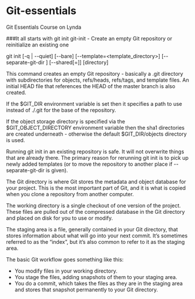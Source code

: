 # Git-essentials
Git Essentials Course on Lynda

###It all starts with git init
git-init - Create an empty Git repository or reinitialize an existing one

git init [-q | --quiet] [--bare] [--template=<template_directory>]
	  [--separate-git-dir <git dir>]
	  [--shared[=<permissions>]] [directory]

This command creates an empty Git repository - basically a .git directory with subdirectories for objects, refs/heads, refs/tags, and template files. An initial HEAD file that references the HEAD of the master branch is also created.

If the $GIT_DIR environment variable is set then it specifies a path to use instead of ./.git for the base of the repository.

If the object storage directory is specified via the $GIT_OBJECT_DIRECTORY environment variable then the sha1 directories are created underneath - otherwise the default $GIT_DIR/objects directory is used.

Running git init in an existing repository is safe. It will not overwrite things that are already there. The primary reason for rerunning git init is to pick up newly added templates (or to move the repository to another place if --separate-git-dir is given).

The Git directory is where Git stores the metadata and object database for your project. This is the most important part of Git, and it is what is copied when you clone a repository from another computer.

The working directory is a single checkout of one version of the project. These files are pulled out of the compressed database in the Git directory and placed on disk for you to use or modify.

The staging area is a file, generally contained in your Git directory, that stores information about what will go into your next commit. It’s sometimes referred to as the “index”, but it’s also common to refer to it as the staging area.

The basic Git workflow goes something like this:

+ You modify files in your working directory.
+ You stage the files, adding snapshots of them to your staging area.
+ You do a commit, which takes the files as they are in the staging area and stores that snapshot permanently to your Git directory.